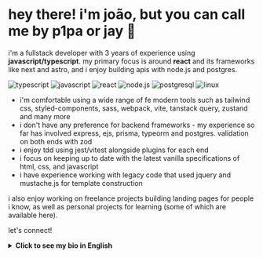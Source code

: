 # hey there! i'm joão, but you can call me by p1pa or jay 👋

i'm a fullstack developer with 3 years of experience using **javascript/typescript**. my primary focus is around **react** and its frameworks like next and astro, and i enjoy building apis with node.js and postgres.

![typescript](https://img.shields.io/badge/-typescript-3178C6?style=flat-square&logo=typescript&logoColor=black)
![javascript](https://img.shields.io/badge/-javascript-F7DF1E?style=flat-square&logo=javascript&logoColor=black)
![react](https://img.shields.io/badge/-react-61DAFB?style=flat-square&logo=react&logoColor=black)
![node.js](https://img.shields.io/badge/-node.js-339933?style=flat-square&logo=node.js&logoColor=black)
![postgresql](https://img.shields.io/badge/-postgresql-336791?style=flat-square&logo=postgresql&logoColor=black)
![linux](https://img.shields.io/badge/-linux-FCC624?style=flat-square&logo=linux&logoColor=black)

- i'm comfortable using a wide range of fe modern tools such as tailwind css, styled-components, sass, webpack, vite, tanstack query, zustand and many more
- i don't have any preference for backend frameworks - my experience so far has involved express, ejs, prisma, typeorm and postgres. validation on both ends with zod
- i enjoy tdd using jest/vitest alongside plugins for each end
- i focus on keeping up to date with the latest vanilla specifications of html, css, and javascript
- i have experience working with legacy code that used jquery and mustache.js for template construction

i also enjoy working on freelance projects building landing pages for people i know, as well as personal projects for learning (some of which are available here).

let's connect!

<details>
  <summary><strong>Click to see my bio in English</strong></summary>
  <br>
salve! sou o joão, mas também pode me chamar por p1pa ou jota 👋

sou um desenvolvedor fullstack com 3 anos de experiência usando **javascript/typescript**. meu foco principal é em **react** e seus frameworks como next e astro, e curto construir apis com node.js e postgres.

![TypeScript](https://img.shields.io/badge/-TypeScript-3178C6?style=flat-square&logo=typescript&logoColor=white)
![JavaScript](https://img.shields.io/badge/-JavaScript-F7DF1E?style=flat-square&logo=javascript&logoColor=black)
![Linux](https://img.shields.io/badge/-Linux-FCC624?style=flat-square&logo=linux&logoColor=black)
![React](https://img.shields.io/badge/-React-61DAFB?style=flat-square&logo=react&logoColor=black)
![Node.js](https://img.shields.io/badge/-Node.js-339933?style=flat-square&logo=node.js&logoColor=white)

- tenho tranquilidade para utilizar uma série de ferramentas atuais para front-end como Tailwind CSS, Styled-components, SASS, Webpack, Vite, TanStack Query, Zustand e muito mais.
- não tenho preferência por frameworks de back-end - minha experiência até agora envolveu express, ejs, prisma, typeorm e postgres. validação em ambas as pontas com zod
- gosto de tdd usando jest/vitest junto com plugins para cada ponta
- foco em me manter atualizado com as mais recentes especificações vanilla de html, css e javascript
- tenho experiência trabalhando com código legado que usava jquery e mustache.js para construção de templates

gosto também de trabalhar em projetos free-lance construindo landing pages para pessoas próximas, além de projetos pessoais para estudos (alguns deles disponíveis por aqui).

bora se conectar!

</details>
